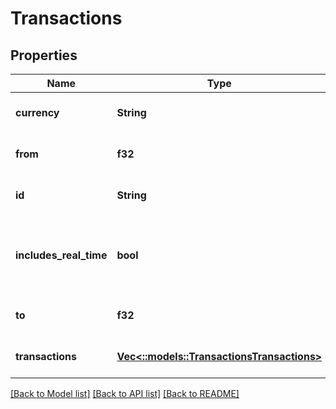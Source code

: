 # Transactions

## Properties
Name | Type | Description | Notes
------------ | ------------- | ------------- | -------------
**currency** | **String** | same as request | [optional] [default to null]
**from** | **f32** | Period start date. Epoch time, GMT | [optional] [default to null]
**id** | **String** | will always be getTransactions | [optional] [default to null]
**includes_real_time** | **bool** | Indicates whether current day and realtime data is included in the result | [optional] [default to null]
**to** | **f32** | Period end date. Epoch time, GMT | [optional] [default to null]
**transactions** | [**Vec<::models::TransactionsTransactions>**](transactions_transactions.md) | Sorted by date descending | [optional] [default to null]

[[Back to Model list]](../README.md#documentation-for-models) [[Back to API list]](../README.md#documentation-for-api-endpoints) [[Back to README]](../README.md)


